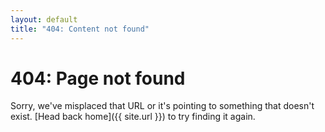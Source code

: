 ```yaml
---
layout: default
title: "404: Content not found"
---
```


# 404: Page not found
Sorry, we've misplaced that URL or it's pointing to something that doesn't exist. [Head back home]({{ site.url }}) to try finding it again.
